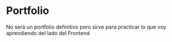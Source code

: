 # Portfolio
No será un portfolio definitivo pero sirve para practicar lo que voy aprendiendo del lado del Frontend